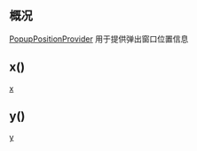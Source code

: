 ## 概况

[PopupPositionProvider](/API/UI/Compose/Widget/Popup/PopupPositionProvider/README.md) 用于提供弹出窗口位置信息

## x()

[x](x.md ":include")

## y()

[y](y.md ":include")